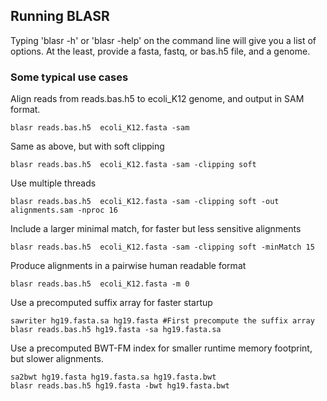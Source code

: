 ## Running BLASR

  Typing 'blasr -h' or 'blasr -help' on the command line will give you a
  list of options.  At the least, provide a fasta, fastq, or bas.h5 file,
  and a genome.

### Some typical use cases

Align reads from reads.bas.h5 to ecoli_K12 genome, and output in SAM format.

    blasr reads.bas.h5  ecoli_K12.fasta -sam

Same as above, but with soft clipping

    blasr reads.bas.h5  ecoli_K12.fasta -sam -clipping soft

Use multiple threads

    blasr reads.bas.h5  ecoli_K12.fasta -sam -clipping soft -out alignments.sam -nproc 16

Include a larger minimal match, for faster but less sensitive alignments

    blasr reads.bas.h5  ecoli_K12.fasta -sam -clipping soft -minMatch 15

Produce alignments in a pairwise human readable format

    blasr reads.bas.h5  ecoli_K12.fasta -m 0

Use a precomputed suffix array for faster startup

    sawriter hg19.fasta.sa hg19.fasta #First precompute the suffix array
    blasr reads.bas.h5 hg19.fasta -sa hg19.fasta.sa

Use a precomputed BWT-FM index for smaller runtime memory footprint, but slower alignments.

    sa2bwt hg19.fasta hg19.fasta.sa hg19.fasta.bwt
    blasr reads.bas.h5 hg19.fasta -bwt hg19.fasta.bwt
